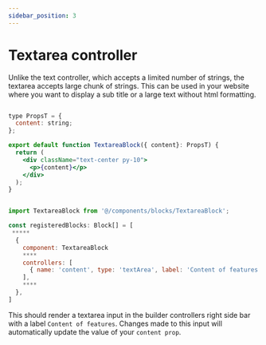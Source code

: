 ```yaml
---
sidebar_position: 3
---
```


# Textarea controller

Unlike the text controller, which accepts a limited number of strings, the textarea accepts large chunk of strings. This can be used in your website where you want to display a sub title or a large text without html formatting. 

```jsx title="/components/blocks/TextareaBock.tsx"

type PropsT = {
  content: string;
};

export default function TextareaBlock({ content}: PropsT) {
  return (
    <div className="text-center py-10">
      <p>{content}</p>
    </div>
  );
}
```


```jsx title="/components/blocks_registry.tsx"

import TextareaBlock from '@/components/blocks/TextareaBlock';

const registeredBlocks: Block[] = [
 *****
  {
    component: TextareaBlock
    ****
    controllers: [
      { name: 'content', type: 'textArea', label: 'Content of features' }
    ],
    ****
  },
]
```


This should render a textarea input in the builder controllers right side bar with a label `Content of features`. Changes made to this input will automatically update the value of your `content prop`.